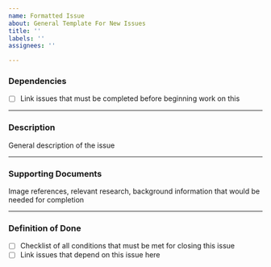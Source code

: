 ```yaml
---
name: Formatted Issue
about: General Template For New Issues
title: ''
labels: ''
assignees: ''

---
```


### Dependencies
- [ ] Link issues that must be completed before beginning work on this

***

### Description
General description of the issue

***

### Supporting Documents
Image references, relevant research, background information that would be needed for completion

***

### Definition of Done
- [ ] Checklist of all conditions that must be met for closing this issue
- [ ] Link issues that depend on this issue here